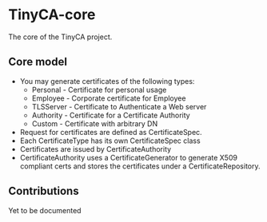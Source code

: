 # TinyCA-core
The core of the TinyCA project.


## Core model
* You may generate certificates of the following types:
  * Personal - Certificate for personal usage
  * Employee - Corporate certificate for Employee
  * TLSServer - Certificate to Authenticate a Web server 
  * Authority - Certificate for a Certificate Authority
  * Custom - Certificate with arbitrary DN
* Request for certificates are defined as CertificateSpec.
* Each CertificateType has its own CertificateSpec class
* Certificates are issued by CertificateAuthority
* CertificateAuthority uses a CertificateGenerator to generate X509 compliant certs and stores the certificates under a CertificateRepository.


## Contributions
Yet to be documented


